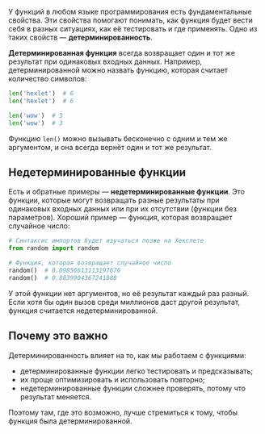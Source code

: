 У функций в любом языке программирования есть фундаментальные свойства. Эти свойства помогают понимать, как функция будет вести себя в разных ситуациях, как её тестировать и где применять. Одно из таких свойств — **детерминированность**.

**Детерминированная функция** всегда возвращает один и тот же результат при одинаковых входных данных. Например, детерминированной можно назвать функцию, которая считает количество символов:

```python
len('hexlet')  # 6
len('hexlet')  # 6

len('wow')  # 3
len('wow')  # 3
```

Функцию `len()` можно вызывать бесконечно с одним и тем же аргументом, и она всегда вернёт один и тот же результат.

## Недетерминированные функции

Есть и обратные примеры — **недетерминированные функции**. Это функции, которые могут возвращать разные результаты при одинаковых входных данных или при их отсутствии (функции без параметров).  Хороший пример — функция, которая возвращает случайное число:

```python
# Синтаксис импортов будет изучаться позже на Хекслете
from random import random

# Функция, которая возвращает случайное число
random()  # 0.09856613113197676
random()  # 0.8839904367241888
```

У этой функции нет аргументов, но её результат каждый раз разный. Если хотя бы один вызов среди миллионов даст другой результат, функция считается недетерминированной.

## Почему это важно

Детерминированность влияет на то, как мы работаем с функциями:

- детерминированные функции легко тестировать и предсказывать;
- их проще оптимизировать и использовать повторно;
- недетерминированные функции сложнее проверять, потому что результат меняется.

Поэтому там, где это возможно, лучше стремиться к тому, чтобы функция была детерминированной.

